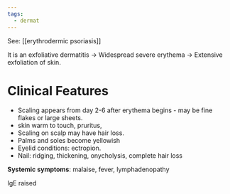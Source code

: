 ```yaml
---
tags:
  - dermat
---
```

See: [[erythrodermic psoriasis]]

It is an exfoliative dermatitis -> Widespread severe erythema -> Extensive exfoliation of skin.

# Clinical Features
- Scaling appears from day 2-6 after erythema begins - may be fine flakes or large sheets.
- skin warm to touch, pruritus,
- Scaling on scalp may have hair loss.
- Palms and soles become yellowish
- Eyelid conditions: ectropion.
- Nail: ridging, thickening, onycholysis, complete hair loss

**Systemic symptoms**: malaise, fever, lymphadenopathy

IgE raised

